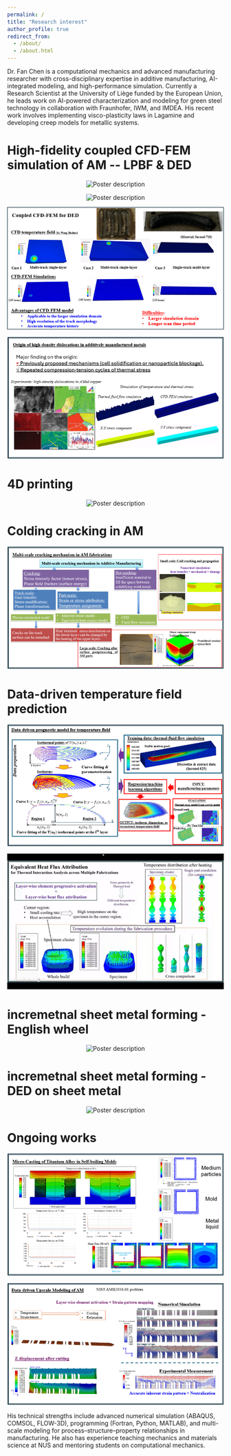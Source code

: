 ```yaml
---
permalink: /
title: "Research interest"
author_profile: true
redirect_from: 
  - /about/
  - /about.html
---
```


Dr. Fan Chen is a computational mechanics and advanced manufacturing researcher with cross-disciplinary expertise in additive manufacturing, AI-integrated modeling, and high-performance simulation. Currently a Research Scientist at the University of Liège funded by the European Union, he leads work on AI-powered characterization and modeling for green steel technology in collaboration with Fraunhofer, IWM, and IMDEA. His recent work involves implementing visco-plasticity laws in Lagamine and developing creep models for metallic systems.

High-fidelity coupled CFD-FEM simulation of AM -- LPBF & DED
====

<p align="center">
  <img src="/images/CFD-FEM1.gif" alt="Poster description" style="max-width: 100%; height: auto;">
</p>

<p align="center">
  <img src="/images/CFD-FEM2.gif" alt="Poster description" style="max-width: 100%; height: auto;">
</p>

<p align="center">
  <img src="/images/CFD-FEM4.gif" alt="Poster description" style="max-width: 100%; height: auto;">
</p>

<p align="center">
  <img src="/images/CFD-FEM3.gif" alt="Poster description" style="max-width: 100%; height: auto;">
</p>

4D printing
======
<p align="center">
  <img src="/images/4Dprinting.gif" alt="Poster description" style="max-width: 100%; height: auto;">
</p>

Colding cracking in AM
======
<p align="center">
  <img src="/images/mutli-scale cracking.gif" alt="Poster description" style="max-width: 100%; height: auto;">
</p>

Data-driven temperature field prediction
======
<p align="center">
  <img src="/images/data-driven.gif" alt="Poster description" style="max-width: 100%; height: auto;">
</p>

<p align="center">
  <img src="/images/equivalent heat flux attribution.gif" alt="Poster description" style="max-width: 100%; height: auto;">
</p>

incremetnal sheet metal forming - English wheel
======
<p align="center">
  <img src="/images/English wheel.gif" alt="Poster description" style="max-width: 100%; height: auto;">
</p>

incremetnal sheet metal forming - DED on sheet metal
======
<p align="center">
  <img src="/images/DED on sheet metal.gif" alt="Poster description" style="max-width: 100%; height: auto;">
</p>


Ongoing works
======
<p align="center">
  <img src="/images/Self-boiling molds.gif" alt="Poster description" style="max-width: 100%; height: auto;">
</p>

<p align="center">
  <img src="/images/equivalent strain attribution.gif" alt="Poster description" style="max-width: 100%; height: auto;">
</p>



His technical strengths include advanced numerical simulation (ABAQUS, COMSOL, FLOW-3D), programming (Fortran, Python, MATLAB), and multi-scale modeling for process–structure–property relationships in manufacturing. He also has experience teaching mechanics and materials science at NUS and mentoring students on computational mechanics.


